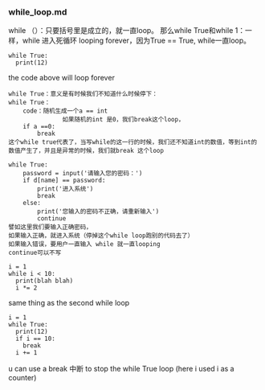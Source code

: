 ### while_loop.md
while （）：只要括号里是成立的，就一直loop。
那么while True和while 1：一样，while 进入死循环 looping forever，因为True == True, while一直loop。
```
while True:
  print(12)
```
the code above will loop forever
```
while True：意义是有时候我们不知道什么时候停下：
while True：
    code：随机生成一个a == int
               如果随机的int 是0，我们break这个loop，
    if a ==0:
        break
这个while true代表了，当写while的这一行的时候，我们还不知道int的数值，等到int的数值产生了，并且是异常的时候，我们就break 这个loop
```
```
while True:
    password = input('请输入您的密码：')
    if d[name] == password:
        print('进入系统')
        break
    else:
        print('您输入的密码不正确，请重新输入')
        continue
譬如这里我们要输入正确密码，
如果输入正确，就进入系统（停掉这个while loop跑别的代码去了）
如果输入错误，要用户一直输入 while 就一直looping
continue可以不写        
```
```
i = 1
while i < 10:
  print(blah blah)
  i *= 2
```
same thing as the second while loop 



```
i = 1
while True:
  print(12)
  if i == 10:
    break
  i += 1
```
u can use a break 中断 to stop the while True loop
(here i used i as a counter)
